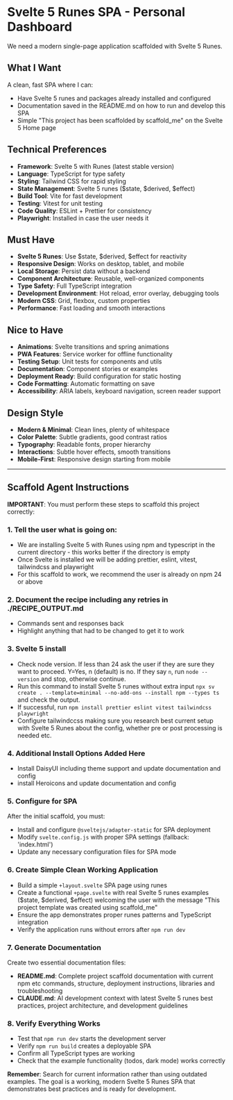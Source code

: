 # Svelte 5 Runes SPA - Personal Dashboard

We need a modern single-page application scaffolded with Svelte 5 Runes.

## What I Want

A clean, fast SPA where I can:
- Have Svelte 5 runes and packages already installed and configured
- Documentation saved in the README.md on how to run and develop this SPA
- Simple "This project has been scaffolded by scaffold_me" on the Svelte 5 Home page

## Technical Preferences

- **Framework**: Svelte 5 with Runes (latest stable version)
- **Language**: TypeScript for type safety
- **Styling**: Tailwind CSS for rapid styling
- **State Management**: Svelte 5 runes ($state, $derived, $effect)
- **Build Tool**: Vite for fast development
- **Testing**: Vitest for unit testing
- **Code Quality**: ESLint + Prettier for consistency
- **Playwright**: Installed in case the user needs it

## Must Have

- **Svelte 5 Runes**: Use $state, $derived, $effect for reactivity
- **Responsive Design**: Works on desktop, tablet, and mobile
- **Local Storage**: Persist data without a backend
- **Component Architecture**: Reusable, well-organized components
- **Type Safety**: Full TypeScript integration
- **Development Environment**: Hot reload, error overlay, debugging tools
- **Modern CSS**: Grid, flexbox, custom properties
- **Performance**: Fast loading and smooth interactions

## Nice to Have

- **Animations**: Svelte transitions and spring animations
- **PWA Features**: Service worker for offline functionality
- **Testing Setup**: Unit tests for components and utils
- **Documentation**: Component stories or examples
- **Deployment Ready**: Build configuration for static hosting
- **Code Formatting**: Automatic formatting on save
- **Accessibility**: ARIA labels, keyboard navigation, screen reader support

## Design Style

- **Modern & Minimal**: Clean lines, plenty of whitespace
- **Color Palette**: Subtle gradients, good contrast ratios
- **Typography**: Readable fonts, proper hierarchy
- **Interactions**: Subtle hover effects, smooth transitions
- **Mobile-First**: Responsive design starting from mobile

---

## Scaffold Agent Instructions

**IMPORTANT**: You must perform these steps to scaffold this project correctly:

### 1. Tell the user what is going on:
- We are installing Svelte 5 with Runes using npm and typescript in the current directory - this works better if the directory is empty
- Once Svelte is installed we will be adding prettier, eslint, vitest, tailwindcss and playwright
- For this scaffold to work, we recommend the user is already on npm 24 or above

### 2. Document the recipe including any retries in ./RECIPE_OUTPUT.md
- Commands sent and responses back
- Highlight anything that had to be changed to get it to work

### 3. Svelte 5 install
- Check node version.  If less than 24 ask the user if they are sure they want to proceed.  Y=Yes, n (default) is no.  If they say `n`, run `node --version` and stop, otherwise continue.
- Run this command to install Svelte 5 runes without extra input `npx sv create . --template=minimal --no-add-ons --install npm --types ts` and check the output.
- If successful, run `npm install prettier eslint vitest tailwindcss playwright`
- Configure tailwindccss making sure you research best current setup with Svelte 5 Runes about the config, whether pre or post processing is needed etc.

### 4. Additional Install Options Added Here
- Install DaisyUI including theme support and update documentation and config
- install Heroicons and update documentation and config

### 5. Configure for SPA
After the initial scaffold, you must:
- Install and configure `@sveltejs/adapter-static` for SPA deployment
- Modify `svelte.config.js` with proper SPA settings (fallback: 'index.html')
- Update any necessary configuration files for SPA mode

### 6. Create Simple Clean Working Application
- Build a simple `+layout.svelte` SPA page using runes 
- Create a functional `+page.svelte` with real Svelte 5 runes examples ($state, $derived, $effect) welcoming the user with the message "This project template was created using scaffold_me"
- Ensure the app demonstrates proper runes patterns and TypeScript integration
- Verify the application runs without errors after `npm run dev`

### 7. Generate Documentation
Create two essential documentation files:
- **README.md**: Complete project scaffold documentation with current npm etc commands, structure, deployment instructions, libraries and troubleshooting
- **CLAUDE.md**: AI development context with latest Svelte 5 runes best practices, project architecture, and development guidelines

### 8. Verify Everything Works
- Test that `npm run dev` starts the development server
- Verify `npm run build` creates a deployable SPA
- Confirm all TypeScript types are working
- Check that the example functionality (todos, dark mode) works correctly

**Remember**: Search for current information rather than using outdated examples. The goal is a working, modern Svelte 5 Runes SPA that demonstrates best practices and is ready for development.